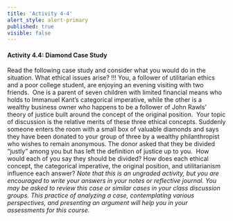 ```yaml
---
title: 'Activity 4-4'
alert_style: alert-primary
published: true
visible: false
---
```

#### Activity 4.4: Diamond Case Study

Read the following case study and consider what you would do in the situation.
What ethical issues arise?
!!! You, a follower of utilitarian ethics and a poor college student, are enjoying an evening visiting with two friends.  One is a parent of seven children with limited financial means who holds to Immanuel Kant’s categorical imperative, while the other is a wealthy business owner who happens to be a follower of John Rawls’ theory of justice built around the concept of the original position.  Your topic of discussion is the relative merits of these three ethical concepts. Suddenly someone enters the room with a small box of valuable diamonds and says they have been donated to your group of three by a wealthy philanthropist who wishes to remain anonymous. The donor asked that they be divided “justly” among you but has left the definition of justice up to you.  How would each of you say they should be divided? How does each ethical concept, the categorical imperative, the original position, and utilitarianism influence each answer?
*Note that this is an ungraded activity, but you are encouraged to write your answers in your notes or reflective journal. You may be asked to review this case or similar cases in your class discussion groups. This practice of analyzing a case, contemplating various perspectives, and presenting an argument will help you in your assessments for this course.*

